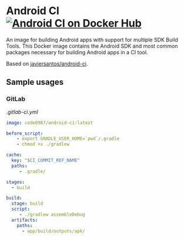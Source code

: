 # Android CI [![Android CI on Docker Hub](https://img.shields.io/docker/automated/code0987/android-ci.svg)](https://store.docker.com/community/images/code0987/android-ci)

An image for building Android apps with support for multiple SDK Build Tools. This Docker image contains the Android SDK and most common packages necessary for building Android apps in a CI tool. 

Based on [javiersantos/android-ci](https://github.com/javiersantos/android-ci).

## Sample usages

### GitLab
*.gitlab-ci.yml*

```yml
image: code0987/android-ci:latest

before_script:
    - export GRADLE_USER_HOME=`pwd`/.gradle
    - chmod +x ./gradlew

cache:
  key: "$CI_COMMIT_REF_NAME"
  paths:
     - .gradle/

stages:
  - build

build:
  stage: build
  script:
     - ./gradlew assembleDebug
  artifacts:
    paths:
      - app/build/outputs/apk/
```
